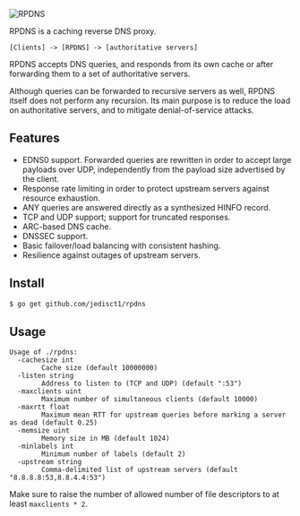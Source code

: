 ![RPDNS](https://raw.github.com/jedisct1/rpdns/master/rpdns.png)

RPDNS is a caching reverse DNS proxy.

```
[Clients] -> [RPDNS] -> [authoritative servers]
```

RPDNS accepts DNS queries, and responds from its own cache or after
forwarding them to a set of authoritative servers.

Although queries can be forwarded to recursive servers as well, RPDNS
itself does not perform any recursion. Its main purpose is to reduce
the load on authoritative servers, and to mitigate denial-of-service
attacks.

Features
--------

* EDNS0 support. Forwarded queries are rewritten in order to accept
large payloads over UDP, independently from the payload size
advertised by the client.
* Response rate limiting in order to protect upstream servers against
resource exhaustion.
* ANY queries are answered directly as a synthesized HINFO record.
* TCP and UDP support; support for truncated responses.
* ARC-based DNS cache.
* DNSSEC support.
* Basic failover/load balancing with consistent hashing.
* Resilience against outages of upstream servers.

Install
-------

```bash
$ go get github.com/jedisct1/rpdns
```

Usage
-----

```
Usage of ./rpdns:
  -cachesize int
    	Cache size (default 10000000)
  -listen string
    	Address to listen to (TCP and UDP) (default ":53")
  -maxclients uint
    	Maximum number of simultaneous clients (default 10000)
  -maxrtt float
    	Maximum mean RTT for upstream queries before marking a server as dead (default 0.25)
  -memsize uint
    	Memory size in MB (default 1024)
  -minlabels int
    	Minimum number of labels (default 2)
  -upstream string
    	Comma-delimited list of upstream servers (default "8.8.8.8:53,8.8.4.4:53")
```

Make sure to raise the number of allowed number of file descriptors to at least
`maxclients * 2`.
